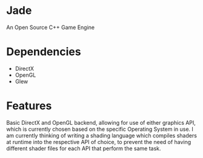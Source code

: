 # Jade
An Open Source C++ Game Engine

# Dependencies
* DirectX
* OpenGL
* Glew
 
# Features
Basic DirectX and OpenGL backend, allowing for use of either graphics API, which is currently chosen based on the specific Operating System in use. I am currently thinking of writing a shading language which compiles shaders at runtime into the respective API of choice, to prevent the need of having different shader files for each API that perform the same task.
